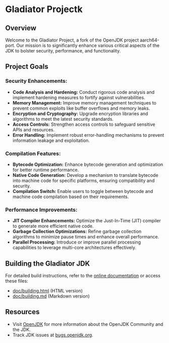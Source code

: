 # Gladiator Projectk

## Overview

Welcome to the Gladiator Project, a fork of the OpenJDK project aarch64-port. Our mission is to significantly enhance various critical aspects of the JDK to bolster security, performance, and functionality.

## Project Goals

### Security Enhancements:
- **Code Analysis and Hardening:** Conduct rigorous code analysis and implement hardening measures to fortify against vulnerabilities.
- **Memory Management:** Improve memory management techniques to prevent common exploits like buffer overflows and memory leaks.
- **Encryption and Cryptography:** Upgrade encryption libraries and algorithms to meet the latest security standards.
- **Access Controls:** Strengthen access controls to safeguard sensitive APIs and resources.
- **Error Handling:** Implement robust error-handling mechanisms to prevent information leakage and exploitation.

### Compilation Features:
- **Bytecode Optimization:** Enhance bytecode generation and optimization for better runtime performance.
- **Native Code Generation:** Develop a mechanism to translate bytecode into machine code for specific platforms, ensuring compatibility and security.
- **Compilation Switch:** Enable users to toggle between bytecode and machine code compilation based on their requirements.

### Performance Improvements:
- **JIT Compiler Enhancements:** Optimize the Just-In-Time (JIT) compiler to generate more efficient native code.
- **Garbage Collection Optimizations:** Refine garbage collection algorithms to minimize pause times and enhance overall performance.
- **Parallel Processing:** Introduce or improve parallel processing capabilities to leverage multi-core architectures effectively.

## Building the Gladiator JDK

For detailed build instructions, refer to the [online documentation](https://openjdk.org/groups/build/doc/building.html) or access these files:
- [doc/building.html](doc/building.html) (HTML version)
- [doc/building.md](doc/building.md) (Markdown version)

## Resources

- Visit [OpenJDK](https://openjdk.org/) for more information about the OpenJDK Community and the JDK.
- Track JDK issues at [bugs.openjdk.org](https://bugs.openjdk.org).